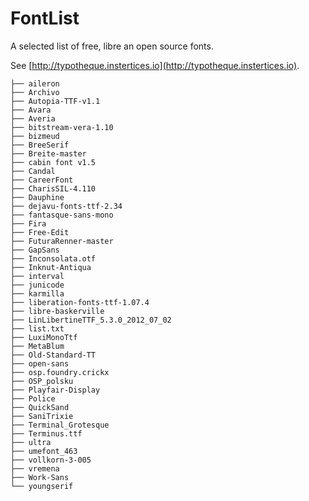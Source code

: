 # FontList
A selected list of free, libre an open source fonts.

See [http://typotheque.instertices.io](http://typotheque.instertices.io).

```
├── aileron
├── Archivo
├── Autopia-TTF-v1.1
├── Avara
├── Averia
├── bitstream-vera-1.10
├── bizmeud
├── BreeSerif
├── Breite-master
├── cabin font v1.5
├── Candal
├── CareerFont
├── CharisSIL-4.110
├── Dauphine
├── dejavu-fonts-ttf-2.34
├── fantasque-sans-mono
├── Fira
├── Free-Edit
├── FuturaRenner-master
├── GapSans
├── Inconsolata.otf
├── Inknut-Antiqua
├── interval
├── junicode
├── karmilla
├── liberation-fonts-ttf-1.07.4
├── libre-baskerville
├── LinLibertineTTF_5.3.0_2012_07_02
├── list.txt
├── LuxiMonoTtf
├── MetaBlum
├── Old-Standard-TT
├── open-sans
├── osp.foundry.crickx
├── OSP_polsku
├── Playfair-Display
├── Police
├── QuickSand
├── SaniTrixie
├── Terminal_Grotesque
├── Terminus.ttf
├── ultra
├── umefont_463
├── vollkorn-3-005
├── vremena
├── Work-Sans
└── youngserif
```
